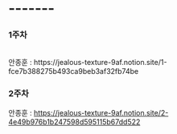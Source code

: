 # -------

### 1주차
</br>
안종훈 : https://jealous-texture-9af.notion.site/1-fce7b388275b493ca9beb3af32fb74be

### 2주차

안종훈 :  https://jealous-texture-9af.notion.site/2-4e49b976b1b247598d595115b67dd522
